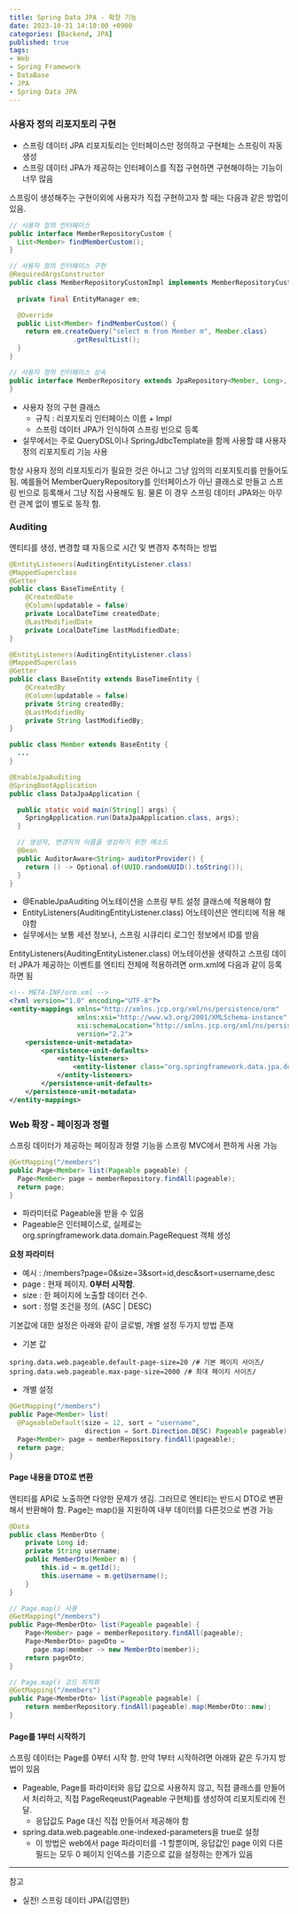 ```yaml
---
title: Spring Data JPA - 확장 기능
date: 2023-10-31 14:10:00 +0900
categories: [Backend, JPA]
published: true
tags:
- Web
- Spring Framework
- DataBase
- JPA
- Spring Data JPA
---
```


### 사용자 정의 리포지토리 구현
  - 스프링 데이터 JPA 리포지토리는 인터페이스만 정의하고 구현체는 스프링이 자동 생성
  - 스프링 데이터 JPA가 제공하는 인터페이스를 직접 구현하면 구현해야하는 기능이 너무 많음

스프링이 생성해주는 구현이외에 사용자가 직접 구현하고자 할 때는 다음과 같은 방멉이 있음.

```java
// 사용자 정의 인터페이스 
public interface MemberRepositoryCustom {
  List<Member> findMemberCustom();
}
```

```java
// 사용자 정의 인터페이스 구현
@RequiredArgsConstructor
public class MemberRepositoryCustomImpl implements MemberRepositoryCustom {
  
  private final EntityManager em;

  @Override
  public List<Member> findMemberCustom() {
    return em.createQuery("select m from Member m", Member.class)
                .getResultList();
  }
}
```

```java
// 사용자 정의 인터페이스 상속
public interface MemberRepository extends JpaRepository<Member, Long>, MemberRepositoryCustom {
}
```
  - 사용자 정의 구현 클래스
    - 규칙 : 리포지토리 인터페이스 이름 + Impl
    - 스프링 데이터 JPA가 인식하여 스프링 빈으로 등록
  - 실무에서는 주로 QueryDSL이나 SpringJdbcTemplate을 함께 사용할 떄 사용자 정의 리포지토리 기능 사용

항상 사용자 정의 리포지토리가 필요한 것은 아니고 그냥 임의의 리포지토리를 만들어도 됨.
예를들어 MemberQueryRepository를 인터페이스가 아닌 클래스로 만들고 스프링 빈으로 등록해서
그냥 직접 사용해도 됨. 물론 이 경우 스프링 데이터 JPA와는 아무런 관계 없이 별도로 동작 함.

### Auditing
엔티티를 생성, 변경할 떄 자동으로 시간 및 변경자 추척하는 방법

```java
@EntityListeners(AuditingEntityListener.class)
@MappedSuperclass
@Getter
public class BaseTimeEntity {
    @CreatedDate
    @Column(updatable = false)
    private LocalDateTime createdDate;
    @LastModifiedDate
    private LocalDateTime lastModifiedDate;
}
```
```java
@EntityListeners(AuditingEntityListener.class)
@MappedSuperclass
@Getter
public class BaseEntity extends BaseTimeEntity {
    @CreatedBy
    @Column(updatable = false)
    private String createdBy;
    @LastModifiedBy
    private String lastModifiedBy;
}
```
```java
public class Member extends BaseEntity {
  ...
}
```
```java
@EnableJpaAuditing
@SpringBootApplication
public class DataJpaApplication {

  public static void main(String[] args) {
    SpringApplication.run(DataJpaApplication.class, args);
  }

  // 생성자, 변경자의 이름을 생성하기 위한 메소드
  @Bean
  public AuditorAware<String> auditorProvider() {
    return () -> Optional.of(UUID.randomUUID().toString());
  }
}
```
  - @EnableJpaAuditing 어노테이션을 스프링 부트 설정 클래스에 적용해야 함
  - EntityListeners(AuditingEntityListener.class) 어노테이션은 엔티티에 적용 해야함
  - 실무에서는 보통 세션 정보나, 스프링 시큐리티 로그인 정보에서 ID를 받음

EntityListeners(AuditingEntityListener.class) 어노테이션을 생략하고 스프링 데이터 JPA가 제공하는 이벤트를
엔티티 전체에 적용하려면 orm.xml에 다음과 같이 등록하면 됨

```xml
<!-- META-INF/orm.xml -->
<?xml version="1.0" encoding="UTF-8"?>
<entity-mappings xmlns="http://xmlns.jcp.org/xml/ns/persistence/orm"
                 xmlns:xsi="http://www.w3.org/2001/XMLSchema-instance"
                 xsi:schemaLocation="http://xmlns.jcp.org/xml/ns/persistence/orm http://xmlns.jcp.org/xml/ns/persistence/orm_2_2.xsd"
                 version="2.2">
    <persistence-unit-metadata>
        <persistence-unit-defaults>
            <entity-listeners>
                <entity-listener class="org.springframework.data.jpa.domain.support.AuditingEntityListener"/>
            </entity-listeners>
        </persistence-unit-defaults>
    </persistence-unit-metadata>
</entity-mappings>
```

### Web 확장 - 페이징과 정렬
스프링 데이터가 제공하는 페이징과 정렬 기능을 스프링 MVC에서 편하게 사용 가능

```java
@GetMapping("/members")
public Page<Member> list(Pageable pageable) {
  Page<Member> page = memberRepository.findAll(pageable);
  return page;
}
```
  - 파라미터로 Pageable을 받을 수 있음
  - Pageable은 인터페이스로, 실제로는 org.springframework.data.domain.PageRequest 객체 생성

**요청 파라미터**
  - 예시 :  /members?page=0&size=3&sort=id,desc&sort=username,desc
  - page : 현재 페이지. **0부터 시작함**.
  - size : 한 페이지에 노출할 데이터 건수.
  - sort : 정렬 조건을 정의. (ASC | DESC)

기본값에 대한 설정은 아래와 같이 글로벌, 개별 설정 두가지 방법 존재
  - 기본 값
```
spring.data.web.pageable.default-page-size=20 /# 기본 페이지 사이즈/
spring.data.web.pageable.max-page-size=2000 /# 최대 페이지 사이즈/
```

  - 개별 설정
```java
@GetMapping("/members")
public Page<Member> list(
  @PageableDefault(size = 12, sort = "username",
                   direction = Sort.Direction.DESC) Pageable pageable) {
  Page<Member> page = memberRepository.findAll(pageable);
  return page;
}
```

#### Page 내용을 DTO로 변환
엔티티를 API로 노출하면 다양한 문제가 생김. 그러므로 엔티티는 반드시 DTO로 변환해서 반환해야 함.
Page는 map()을 지원하여 내부 데이터를 다른것으로 변경 가능

```java
@Data
public class MemberDto {
    private Long id;
    private String username;
    public MemberDto(Member m) {
        this.id = m.getId();
        this.username = m.getUsername();
    }
}
```
```java
// Page.map() 사용
@GetMapping("/members")
public Page<MemberDto> list(Pageable pageable) {
    Page<Member> page = memberRepository.findAll(pageable);
    Page<MemberDto> pageDto =
      page.map(member -> new MemberDto(member));
    return pageDto;
}

// Page.map() 코드 최적화
@GetMapping("/members")
public Page<MemberDto> list(Pageable pageable) {
    return memberRepository.findAll(pageable).map(MemberDto::new);
}
```

#### Page를 1부터 시작하기
스프링 데이터는 Page를 0부터 시작 함.
만약 1부터 시작하려면 아래와 같은 두가지 방법이 있음
  - Pageable, Page를 파라미터와 응답 값으로 사용하지 않고, 직접 클래스를 만들어서 처리하고,
    직접 PageReqeust(Pageable 구현체)를 생성하여 리포지토리에 전달.
    - 응답값도 Page 대신 직접 만들어서 제공해야 함
  - spring.data.web.pageable.one-indexed-parameters을 true로 설정
    - 이 방법은 web에서 page 파라미터를 -1 할뿐이며,
      응답값인 page 이외 다른 필드는 모두 0 페이지 인덱스를 기준으로 값을 설정하는 한계가 있음


---
참고 
 - 실전! 스프링 데이터 JPA(김영한)
